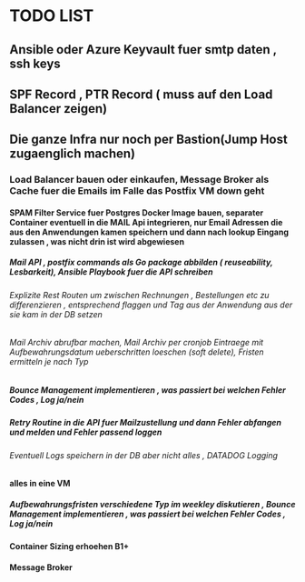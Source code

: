 # TODO LIST

## Ansible oder Azure Keyvault fuer smtp daten , ssh keys

## SPF Record , PTR Record ( muss auf den Load Balancer zeigen)

## Die ganze Infra nur noch per Bastion(Jump Host zugaenglich machen)

### Load Balancer bauen oder einkaufen, Message Broker als Cache fuer die Emails im Falle das Postfix VM down geht

#### SPAM Filter Service fuer Postgres Docker Image bauen, separater Container eventuell in die MAIL Api integrieren, nur Email Adressen die aus den Anwendungen kamen speichern und dann nach lookup Eingang zulassen , was nicht drin ist wird abgewiesen

##### Mail API , postfix commands als Go package abbilden ( reuseability, Lesbarkeit), Ansible Playbook fuer die API schreiben

###### Explizite Rest Routen um zwischen Rechnungen , Bestellungen etc zu differenzieren , entsprechend flaggen und Tag aus der Anwendung aus der sie kam in der DB setzen 

###### Mail Archiv abrufbar machen, Mail Archiv per cronjob Eintraege mit Aufbewahrungsdatum ueberschritten loeschen (soft delete), Fristen ermitteln je nach Typ 

##### Bounce Management implementieren , was passiert bei welchen Fehler Codes , Log ja/nein

#####  Retry Routine in die API fuer Mailzustellung und dann Fehler abfangen und melden und Fehler passend loggen 

###### Eventuell Logs speichern in der DB aber nicht alles , DATADOG Logging 



#### alles in  eine VM 

##### Aufbewahrungsfristen verschiedene Typ  im weekley diskutieren , Bounce Management implementieren , was passiert bei welchen Fehler Codes , Log ja/nein

#### Container Sizing erhoehen B1+

#### Message Broker 
